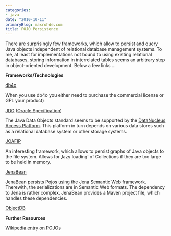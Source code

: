 ```yaml
---
categories:
- java
date: "2010-10-11"
primaryBlog: maxrohde.com
title: POJO Persistence
---
```


There are surprisingly few frameworks, which allow to persist and query Java objects independent of relational database management systems. To me, at least for implementations not bound to using existing relational databases, storing information in interrelated tables seems an arbitrary step in object-oriented development. Below a few links ...

**Frameworks/Technologies**

[db4o](http://developer.db4o.com/)

When you use db4o you either need to purchase the commercial license or GPL your product)

[JDO](http://db.apache.org/jdo/why_jdo.html) ([Oracle Specification](http://www.oracle.com/technetwork/java/index-jsp-135919.html))

The Java Data Objects standard seems to be supported by the [DataNucleus Access Platform](http://www.datanucleus.org/products/accessplatform_2_1/index.html). This platform in turn depends on various data stores such as a relational database system or other storage systems.

[JOAFIP](http://joafip.sourceforge.net/howitworks/howitworks.html)

An interesting framework, which allows to persist graphs of Java objects to the file system. Allows for ‚lazy loading‘ of Collections if they are too large to be held in memory.

[JenaBean](http://code.google.com/p/jenabean/)

JenaBean persists Pojos using the Jena Semantic Web framework. Therewith, the serializations are in Semantic Web formats. The dependency to Jena is rather complex. JenaBean provides a Maven project file, which handles these dependencies.

[ObjectDB](http://www.objectdb.com/)

**Further Resources**

[Wikipedia entry on POJOs](http://en.wikipedia.org/wiki/Plain_Old_Java_Object)